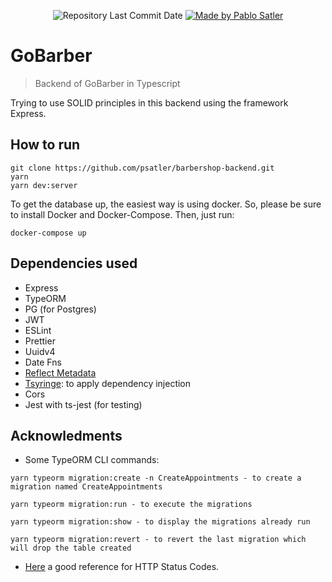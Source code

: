 <p align="center">
  <img alt="Repository Last Commit Date" src="https://img.shields.io/github/last-commit/psatler/barbershop-backend?color=blue">

  <a href="https://www.linkedin.com/in/pablosatler/">
    <img alt="Made by Pablo Satler" src="https://img.shields.io/badge/made%20by-Pablo%20Satler-blue">
  </a>

  <!-- <img alt="License" src="https://img.shields.io/github/license/psatler/barbershop-backend?color=blue"> -->

</p>

# GoBarber
> Backend of GoBarber in Typescript

Trying to use SOLID principles in this backend using the framework Express.


## How to run

```
git clone https://github.com/psatler/barbershop-backend.git
yarn
yarn dev:server
```

To get the database up, the easiest way is using docker. So, please be sure to install Docker and Docker-Compose. Then, just run:
```
docker-compose up
```


## Dependencies used

- Express
- TypeORM
- PG (for Postgres)
- JWT
- ESLint
- Prettier
- Uuidv4
- Date Fns
- [Reflect Metadata](https://github.com/rbuckton/reflect-metadata)
- [Tsyringe](https://github.com/microsoft/tsyringe): to apply dependency injection
- Cors
- Jest with ts-jest (for testing)


## Acknowledments

- Some TypeORM CLI commands:

```
yarn typeorm migration:create -n CreateAppointments - to create a migration named CreateAppointments

yarn typeorm migration:run - to execute the migrations

yarn typeorm migration:show - to display the migrations already run

yarn typeorm migration:revert - to revert the last migration which will drop the table created
```

- [Here](https://www.restapitutorial.com/httpstatuscodes.html) a good reference for HTTP Status Codes.

